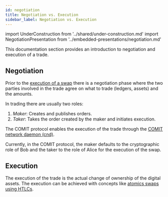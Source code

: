 ```yaml
---
id: negotiation
title: Negotiation vs. Execution
sidebar_label: Negotiation vs. Execution
---
```


import UnderConstruction from '../shared/under-construction.md'
import NegotiationPresentation from '../embedded-presentations/negotiation.md'

<UnderConstruction />

This documentation section provides an introduction to negotiation and execution of a trade.

<NegotiationPresentation />

## Negotiation

Prior to the [execution of a swap](atomic-swap-htlc.md) there is a negotiation phase where the two parties involved in the trade agree on what to trade (ledgers, assets) and the amounts.

In trading there are usually two roles:

1. *Maker*: Creates and publishes orders. 
1. *Taker*: Takes the order created by the maker and initiates execution.

The COMIT protocol enables the execution of the trade through the [COMIT network daemon (cnd)](../comit-protocol/comit-protocol-stack.md#comit-network-daemon-cnd).

Currently, in the COMIT protocol, the maker defaults to the cryptographic role of Bob and the taker to the role of Alice for the execution of the swap.

## Execution

The execution of the trade is the actual change of ownership of the digital assets.
The execution can be achieved with concepts like [atomics swaps using HTLCs](atomic-swap-htlc.md).

